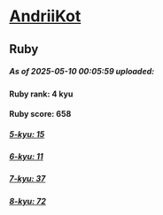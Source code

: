 # [AndriiKot](https://www.codewars.com/users/AndriiKot) 
## Ruby

##### As of 2025-05-10 00:05:59 uploaded:

#### Ruby rank: 4 kyu

#### Ruby score: 658

##### [5-kyu: 15](https://github.com/AndriiKot/Ruby__CodeWars/tree/main/kyu-5)

##### [6-kyu: 11](https://github.com/AndriiKot/Ruby__CodeWars/tree/main/kyu-6)

##### [7-kyu: 37](https://github.com/AndriiKot/Ruby__CodeWars/tree/main/kyu-7)

##### [8-kyu: 72](https://github.com/AndriiKot/Ruby__CodeWars/tree/main/kyu-8)

